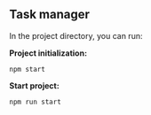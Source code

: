 ## Task manager


In the project directory, you can run:

**Project initialization:**

`npm start`

**Start project:**

`npm run start`

